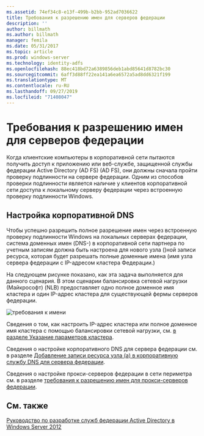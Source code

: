 ```yaml
---
ms.assetid: 74ef34c8-e13f-499b-b2bb-952ad7036622
title: Требования к разрешению имен для серверов федерации
description: ''
author: billmath
ms.author: billmath
manager: femila
ms.date: 05/31/2017
ms.topic: article
ms.prod: windows-server
ms.technology: identity-adfs
ms.openlocfilehash: 88ec418bd72a6389856deb1abd85641d8782bc30
ms.sourcegitcommit: 6aff3d88ff22ea141a6ea6572a5ad8dd6321f199
ms.translationtype: MT
ms.contentlocale: ru-RU
ms.lasthandoff: 09/27/2019
ms.locfileid: "71408047"
---
```

# <a name="name-resolution-requirements-for-federation-servers"></a>Требования к разрешению имен для серверов федерации

Когда клиентские компьютеры в корпоративной сети пытаются получить доступ к приложению или веб-службе, защищенной службы федерации Active Directory (AD FS) \(AD FS\), они должны сначала пройти проверку подлинности на сервере федерации. Одним из способов проверки подлинности является наличие у клиентов корпоративной сети доступа к локальному серверу федерации через встроенную проверку подлинности Windows.  
  
## <a name="configure-corporate-dns"></a>Настройка корпоративной DNS  
Чтобы успешно разрешить полное разрешение имен через встроенную проверку подлинности Windows на локальных серверах федерации, система доменных имен \(DNS-\) в корпоративной сети партнера по учетным записям должна быть настроена для нового узла \(\)ной записи ресурса, которая будет разрешать полные доменные имена \(имя узла сервера федерации с IP-адресом кластера Федерации.\)  
  
На следующем рисунке показано, как эта задача выполняется для данного сценария. В этом сценарии балансировка сетевой нагрузки (Майкрософт) \(NLB\) предоставляет одно полное доменное имя кластера и один IP-адрес кластера для существующей фермы серверов федерации.  
  
![требования к имени](media/adfs2_deploy_single_fs.gif)  
  
Сведения о том, как настроить IP-адрес кластера или полное доменное имя кластера с помощью балансировки сетевой нагрузки, см. [в разделе Указание параметров кластера](https://go.microsoft.com/fwlink/?LinkId=75282).  
  
Сведения о настройке корпоративного DNS для сервера федерации см. в разделе [Добавление записи ресурса узла &#40;a&#41; в корпоративную службу DNS для сервера федерации](../../ad-fs/deployment/Add-a-Host--A--Resource-Record-to-Corporate-DNS-for-a-Federation-Server.md).  
  
Сведения о настройке прокси-серверов федерации в сети периметра см. в разделе [требования к разрешению имен для прокси-серверов федерации](Name-Resolution-Requirements-for-Federation-Server-Proxies.md).  
  

## <a name="see-also"></a>См. также
[Руководство по разработке служб федерации Active Directory в Windows Server 2012](AD-FS-Design-Guide-in-Windows-Server-2012.md)
